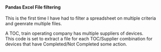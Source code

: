 #### Pandas Excel File filtering

This is the first time I have had to filter a spreadsheet on multiple criteria and geenrate multiple files.

A TOC, train operating company has multiple suppliers of devices.  
This code is set to extract a file for each TOC/Supplier combination for devices that have Completed/Not Completed some action.

